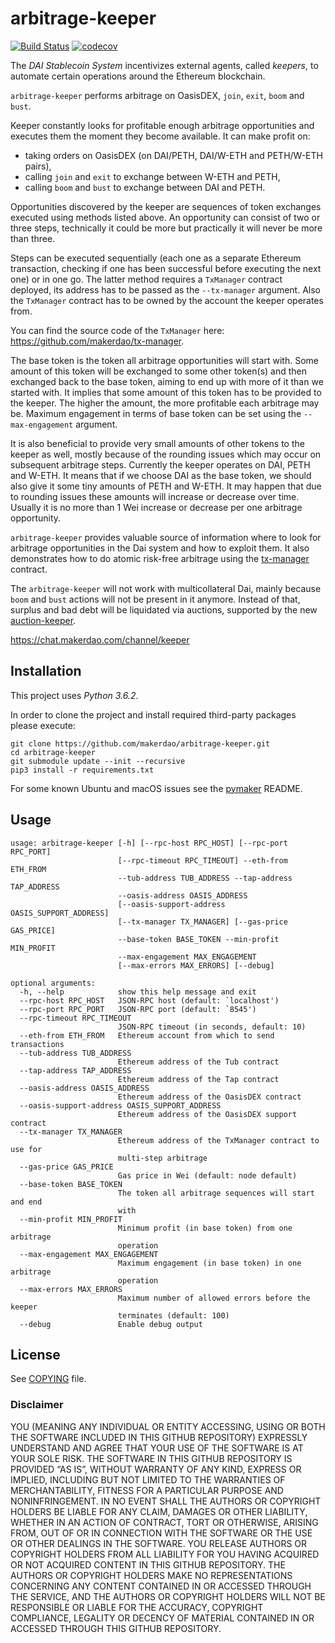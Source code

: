 # arbitrage-keeper

[![Build Status](https://travis-ci.org/makerdao/arbitrage-keeper.svg?branch=master)](https://travis-ci.org/makerdao/arbitrage-keeper)
[![codecov](https://codecov.io/gh/makerdao/arbitrage-keeper/branch/master/graph/badge.svg)](https://codecov.io/gh/makerdao/arbitrage-keeper)

The _DAI Stablecoin System_ incentivizes external agents, called _keepers_,
to automate certain operations around the Ethereum blockchain.

`arbitrage-keeper` performs arbitrage on OasisDEX, `join`, `exit`, `boom` and `bust`.

Keeper constantly looks for profitable enough arbitrage opportunities
and executes them the moment they become available. It can make profit on:
- taking orders on OasisDEX (on DAI/PETH, DAI/W-ETH and PETH/W-ETH pairs),
- calling `join` and `exit` to exchange between W-ETH and PETH,
- calling `boom` and `bust` to exchange between DAI and PETH.

Opportunities discovered by the keeper are sequences of token exchanges
executed using methods listed above. An opportunity can consist of two
or three steps, technically it could be more but practically it will never
be more than three.

Steps can be executed sequentially (each one as a separate Ethereum
transaction, checking if one has been successful before executing the next
one) or in one go. The latter method requires a `TxManager` contract deployed,
its address has to be passed as the `--tx-manager` argument. Also the `TxManager`
contract has to be owned by the account the keeper operates from.

You can find the source code of the `TxManager` here:
<https://github.com/makerdao/tx-manager>.

The base token is the token all arbitrage opportunities will start with.
Some amount of this token will be exchanged to some other token(s) and then exchanged
back to the base token, aiming to end up with more of it than we started with.
It implies that some amount of this token has to be provided to the keeper.
The higher the amount, the more profitable each arbitrage may be. Maximum
engagement in terms of base token can be set using the `--max-engagement` argument.

It is also beneficial to provide very small amounts of other tokens to the
keeper as well, mostly because of the rounding issues which may occur on
subsequent arbitrage steps. Currently the keeper operates on DAI, PETH and W-ETH.
It means that if we choose DAI as the base token, we should also give it some tiny
amounts of PETH and W-ETH. It may happen that due to rounding issues these amounts
will increase or decrease over time. Usually it is no more than 1 Wei increase
or decrease per one arbitrage opportunity.

`arbitrage-keeper` provides valuable source of information where to look for arbitrage
opportunities in the Dai system and how to exploit them. It also demonstrates how to do
atomic risk-free arbitrage using the [tx-manager](https://github.com/makerdao/tx-manager) contract.

The `arbitrage-keeper` will not work with multicollateral Dai, mainly because
`boom` and `bust` actions will not be present in it anymore. Instead of that,
surplus and bad debt will be liquidated via auctions, supported by the new
[auction-keeper](https://github.com/makerdao/auction-keeper).

<https://chat.makerdao.com/channel/keeper>

## Installation

This project uses *Python 3.6.2*.

In order to clone the project and install required third-party packages please execute:
```
git clone https://github.com/makerdao/arbitrage-keeper.git
cd arbitrage-keeper
git submodule update --init --recursive
pip3 install -r requirements.txt
```

For some known Ubuntu and macOS issues see the [pymaker](https://github.com/makerdao/pymaker) README.

## Usage

```
usage: arbitrage-keeper [-h] [--rpc-host RPC_HOST] [--rpc-port RPC_PORT]
                        [--rpc-timeout RPC_TIMEOUT] --eth-from ETH_FROM
                        --tub-address TUB_ADDRESS --tap-address TAP_ADDRESS
                        --oasis-address OASIS_ADDRESS
                        [--oasis-support-address OASIS_SUPPORT_ADDRESS]
                        [--tx-manager TX_MANAGER] [--gas-price GAS_PRICE]
                        --base-token BASE_TOKEN --min-profit MIN_PROFIT
                        --max-engagement MAX_ENGAGEMENT
                        [--max-errors MAX_ERRORS] [--debug]

optional arguments:
  -h, --help            show this help message and exit
  --rpc-host RPC_HOST   JSON-RPC host (default: `localhost')
  --rpc-port RPC_PORT   JSON-RPC port (default: `8545')
  --rpc-timeout RPC_TIMEOUT
                        JSON-RPC timeout (in seconds, default: 10)
  --eth-from ETH_FROM   Ethereum account from which to send transactions
  --tub-address TUB_ADDRESS
                        Ethereum address of the Tub contract
  --tap-address TAP_ADDRESS
                        Ethereum address of the Tap contract
  --oasis-address OASIS_ADDRESS
                        Ethereum address of the OasisDEX contract
  --oasis-support-address OASIS_SUPPORT_ADDRESS
                        Ethereum address of the OasisDEX support contract
  --tx-manager TX_MANAGER
                        Ethereum address of the TxManager contract to use for
                        multi-step arbitrage
  --gas-price GAS_PRICE
                        Gas price in Wei (default: node default)
  --base-token BASE_TOKEN
                        The token all arbitrage sequences will start and end
                        with
  --min-profit MIN_PROFIT
                        Minimum profit (in base token) from one arbitrage
                        operation
  --max-engagement MAX_ENGAGEMENT
                        Maximum engagement (in base token) in one arbitrage
                        operation
  --max-errors MAX_ERRORS
                        Maximum number of allowed errors before the keeper
                        terminates (default: 100)
  --debug               Enable debug output
```

## License

See [COPYING](https://github.com/makerdao/arbitrage-keeper/blob/master/COPYING) file.

### Disclaimer

YOU (MEANING ANY INDIVIDUAL OR ENTITY ACCESSING, USING OR BOTH THE SOFTWARE INCLUDED IN THIS GITHUB REPOSITORY) EXPRESSLY UNDERSTAND AND AGREE THAT YOUR USE OF THE SOFTWARE IS AT YOUR SOLE RISK.
THE SOFTWARE IN THIS GITHUB REPOSITORY IS PROVIDED “AS IS”, WITHOUT WARRANTY OF ANY KIND, EXPRESS OR IMPLIED, INCLUDING BUT NOT LIMITED TO THE WARRANTIES OF MERCHANTABILITY, FITNESS FOR A PARTICULAR PURPOSE AND NONINFRINGEMENT. IN NO EVENT SHALL THE AUTHORS OR COPYRIGHT HOLDERS BE LIABLE FOR ANY CLAIM, DAMAGES OR OTHER LIABILITY, WHETHER IN AN ACTION OF CONTRACT, TORT OR OTHERWISE, ARISING FROM, OUT OF OR IN CONNECTION WITH THE SOFTWARE OR THE USE OR OTHER DEALINGS IN THE SOFTWARE.
YOU RELEASE AUTHORS OR COPYRIGHT HOLDERS FROM ALL LIABILITY FOR YOU HAVING ACQUIRED OR NOT ACQUIRED CONTENT IN THIS GITHUB REPOSITORY. THE AUTHORS OR COPYRIGHT HOLDERS MAKE NO REPRESENTATIONS CONCERNING ANY CONTENT CONTAINED IN OR ACCESSED THROUGH THE SERVICE, AND THE AUTHORS OR COPYRIGHT HOLDERS WILL NOT BE RESPONSIBLE OR LIABLE FOR THE ACCURACY, COPYRIGHT COMPLIANCE, LEGALITY OR DECENCY OF MATERIAL CONTAINED IN OR ACCESSED THROUGH THIS GITHUB REPOSITORY.
